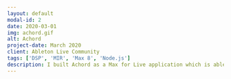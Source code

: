 ```yaml
---
layout: default
modal-id: 2
date: 2020-03-01
img: achord.gif
alt: Achord
project-date: March 2020
client: Ableton Live Community
tags: ['DSP', 'MIR', 'Max 8', 'Node.js']
description: I built Achord as a Max for Live application which is able to detect tonal information live, directly from an incoming audio signal. Surprisingly, although the supporting research is nearly 20 years old, this sort of application was not offered by anyone else within the Max for Live community. This form of spectral processing is primarily made possible by going beyond the built-in Max objects and instead using the new Node for Max API to do all the hard work.
---
```


